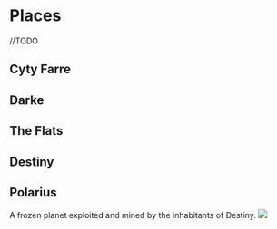 # Places
//TODO

## Cyty Farre

## Darke

## The Flats

## Destiny

## Polarius
A frozen planet exploited and mined by the inhabitants of Destiny.
<image src="./polarius-map.jpg">